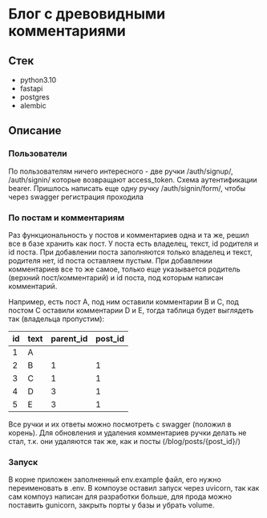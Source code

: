 # Блог с древовидными комментариями
## Стек
- python3.10
- fastapi
- postgres
- alembic

## Описание
### Пользователи
По пользователям ничего интересного - две ручки /auth/signup/, /auth/signin/
которые возвращают access_token. Схема аутентификации bearer.
Пришлось написать еще одну ручку /auth/signin/form/, чтобы через swagger регистрация проходила

### По постам и комментариям
Раз функциональность у постов и комментариев одна и та же,
решил все в базе хранить как пост.
У поста есть владелец, текст, id родителя и id поста.
При добавлении поста заполняются только владелец и текст, родителя нет, id поста оставляем пустым.
При добавлении комментариев все то же самое, только еще указывается родитель (верхний пост/комментарий) и id поста,
под которым написан комментарий.

Например, есть пост A, под ним оставили комментарии
B и C, под постом C оставили комментарии D и E,
тогда таблица будет выглядеть так (владельца пропустим):

| id | text | parent_id | post_id |
| -- | ---- | --------- | ------- |
| 1  |  A   |           |         |
| 2  |  B   |     1     |    1    |
| 3  |  C   |     1     |    1    |
| 4  |  D   |     3     |    1    |
| 5  |  E   |     3     |    1    |

Все ручки и их ответы можно посмотреть с swagger (положил в корень).
Для обновления и удаления комментариев ручки делать не стал, т.к. они удаляются так же,
как и посты (/blog/posts/{post_id}/)

### Запуск
В корне приложен заполненный env.example файл, его нужно переименовать в .env.
В компоузе оставил запуск через uvicorn, так как сам компоуз написан для разработки больше,
для прода можно поставить gunicorn, закрыть порты у базы и убрать volume.
